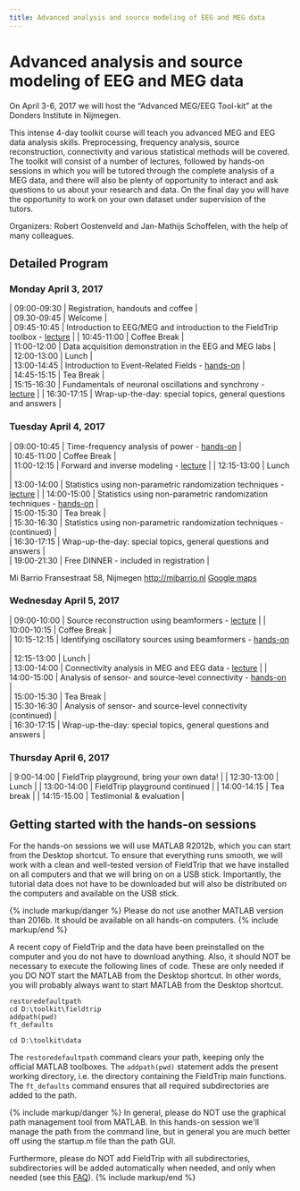 ```yaml
---
title: Advanced analysis and source modeling of EEG and MEG data
---
```


# Advanced analysis and source modeling of EEG and MEG data

On April 3-6, 2017 we will host the “Advanced MEG/EEG Tool-kit” at the Donders Institute in Nijmegen.

This intense 4-day toolkit course will teach you advanced MEG and EEG data analysis skills. Preprocessing, frequency analysis, source reconstruction, connectivity and various statistical methods will be covered. The toolkit will consist of a number of lectures, followed by hands-on sessions in which you will be tutored through the complete analysis of a MEG data, and there will also be plenty of opportunity to interact and ask questions to us about your research and data. On the final day you will have the opportunity to work on your own dataset under supervision of the tutors.

Organizers: Robert Oostenveld and Jan-Mathijs Schoffelen, with the help of many colleagues.

## Detailed Program

### Monday April 3, 2017

| 09:00-09:30 | Registration, handouts and coffee |  
| 09.30-09:45 | Welcome |  
| 09:45-10:45 | Introduction to EEG/MEG and introduction to the FieldTrip toolbox - [lecture](/assets/pdf/workshop/toolkit2017/introduction.pdf) |
| 10:45-11:00 | Coffee Break |  
| 11:00-12:00 | Data acquisition demonstration in the EEG and MEG labs |  
| 12:00-13:00 | Lunch |  
| 13:00-14:45 | Introduction to Event-Related Fields - [hands-on](/tutorial/eventrelatedaveraging) |  
| 14:45-15:15 | Tea Break |  
| 15:15-16:30 | Fundamentals of neuronal oscillations and synchrony - [lecture](/assets/pdf/workshop/toolkit2017/frequency_analysis.pdf) |
| 16:30-17:15 | Wrap-up-the-day: special topics, general questions and answers |

### Tuesday April 4, 2017

| 09:00-10:45 | Time-frequency analysis of power - [hands-on](/tutorial/timefrequencyanalysis) |  
| 10:45-11:00 | Coffee Break |  
| 11:00-12:15 | Forward and inverse modeling - [lecture](/assets/pdf/workshop/toolkit2017/forward_and_inverse.pdf) |
| 12:15-13:00 | Lunch |  
| 13:00-14:00 | Statistics using non-parametric randomization techniques - [lecture](/assets/pdf/workshop/toolkit2017/statistical_testing.pdf) |
| 14:00-15:00 | Statistics using non-parametric randomization techniques - [hands-on](/tutorial/cluster_permutation_timelock) |  
| 15:00-15:30 | Tea break |  
| 15:30-16:30 | Statistics using non-parametric randomization techniques - (continued) |  
| 16:30-17:15 | Wrap-up-the-day: special topics, general questions and answers |  
| 19:00-21:30 | Free DINNER - included in registration |

Mi Barrio
Fransestraat 58, Nijmegen
<http://mibarrio.nl>
[Google maps](https://www.google.nl/maps/dir/Mi+Barrio,+Fransestraat,+Nijmegen/Kapittelweg+29,+6525+EN+Nijmegen/@51.8321229,5.8524935,15z/data=!3m1!4b1!4m14!4m13!1m5!1m1!1s0x41701c8778dae51f/0xdc30bc96f7ed1418!2m2!1d5.860964!2d51.8383775!1m5!1m1!1s0x47c708f0ee77debd/0x2097068b19fc0afd!2m2!1d5.8633555!2d51.826093!3e2)

### Wednesday April 5, 2017

| 09:00-10:00 | Source reconstruction using beamformers - [lecture](/assets/pdf/workshop/toolkit2017/source_reconstruction.pdf) |
| 10:00-10:15 | Coffee Break |  
| 10:15-12:15 | Identifying oscillatory sources using beamformers - [hands-on](/tutorial/beamformer) |  
| 12:15-13:00 | Lunch |  
| 13:00-14:00 | Connectivity analysis in MEG and EEG data - [lecture](/assets/pdf/workshop/toolkit2017/connectivity_analysis.pdf) |
| 14:00-15:00 | Analysis of sensor- and source-level connectivity - [hands-on](/tutorial/connectivity) |  
| 15:00-15:30 | Tea Break |  
| 15:30-16:30 | Analysis of sensor- and source-level connectivity (continued) |  
| 16:30-17:15 | Wrap-up-the-day: special topics, general questions and answers |

### Thursday April 6, 2017

| 9:00-14:00 | FieldTrip playground, bring your own data! |
| 12:30-13:00 | Lunch |
| 13:00-14:00 | FieldTrip playground continued |
| 14:00-14:15 | Tea break |
| 14:15-15.00 | Testimonial & evaluation |

## Getting started with the hands-on sessions

For the hands-on sessions we will use MATLAB R2012b, which you can start from the Desktop shortcut. To ensure that everything runs smooth, we will work with a clean and well-tested version of FieldTrip that we have installed on all computers and that we will bring on on a USB stick. Importantly, the tutorial data does not have to be downloaded but will also be distributed on the computers and available on the USB stick.

{% include markup/danger %}
Please do not use another MATLAB version than 2016b. It should be available on all hands-on computers.
{% include markup/end %}

A recent copy of FieldTrip and the data have been preinstalled on the computer and you do not have to download anything. Also, it should NOT be necessary to execute the following lines of code. These are only needed if you DO NOT start the MATLAB from the Desktop shortcut. In other words, you will probably always want to start MATLAB from the Desktop shortcut.

    restoredefaultpath
    cd D:\toolkit\fieldtrip
    addpath(pwd)
    ft_defaults

    cd D:\toolkit\data

The `restoredefaultpath` command clears your path, keeping only the official MATLAB toolboxes. The `addpath(pwd)` statement adds the present working directory, i.e. the directory containing the FieldTrip main functions. The `ft_defaults` command ensures that all required subdirectories are added to the path.

{% include markup/danger %}
In general, please do NOT use the graphical path management tool from MATLAB. In this hands-on session we'll manage the path from the command line, but in general you are much better off using the startup.m file than the path GUI.

Furthermore, please do NOT add FieldTrip with all subdirectories, subdirectories will be added automatically when needed, and only when needed (see this [FAQ](/faq/should_i_add_fieldtrip_with_all_subdirectories_to_my_matlab_path)).
{% include markup/end %}
